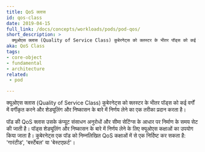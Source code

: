 ```yaml
---
title: QoS क्लास
id: qos-class
date: 2019-04-15
full_link: /docs/concepts/workloads/pods/pod-qos/
short_description: >
  क्यूओएस क्लास (Quality of Service Class) कुबेरनेट्स को क्लस्टर के भीतर पॉड्स को कई वर्गों में वर्गीकृत करने और शेड्यूलिंग और निष्कासन के बारे में निर्णय लेने का एक तरीका प्रदान करता है।
aka: QoS Class
tags:
- core-object
- fundamental
- architecture
related:
 - pod

---
```

 क्यूओएस क्लास (Quality of Service Class) कुबेरनेट्स को क्लस्टर के भीतर पॉड्स को कई वर्गों में वर्गीकृत करने और शेड्यूलिंग और निष्कासन के बारे में निर्णय लेने का एक तरीका प्रदान करता है।

<!--more--> 
पॉड की QoS क्लास उसके कंप्यूट संसाधन अनुरोधों और सीमा सेटिंग्स के आधार पर निर्माण के समय सेट की जाती है। पॉड्स शेड्यूलिंग और निष्कासन के बारे में निर्णय लेने के लिए क्यूओएस कक्षाओं का उपयोग किया जाता है।
कुबेरनेट्स एक पॉड को निम्नलिखित QoS कक्षाओं में से एक निर्दिष्ट कर सकता है: 'गारंटीड', 'बर्स्टेबल' या 'बेस्टएफ़र्ट'।